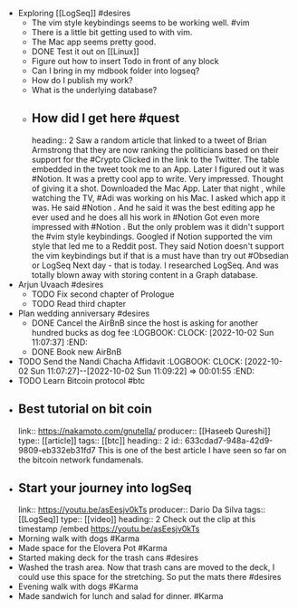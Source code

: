 - Exploring [[LogSeq]] #desires
	- The vim style keybindings seems to be working well. #vim
	- There is a little bit getting used to with vim.
	- The Mac app seems pretty good.
	- DONE Test it out on [[Linux]]
	- Figure out how to insert Todo in front of any block
	- Can I bring in my mdbook folder into logseq?
	- How do I publish my work?
	- What is the underlying database?
	- ## How did I get here #quest
	  heading:: 2
	  Saw  a random article that linked to a tweet of Brian Armstrong that they are now ranking the politicians based on their support for the #Crypto
	  Clicked in the link to the Twitter. The table embedded in the tweet took me to an App. Later I figured out it was #Notion. It was a pretty cool app  to write. Very impressed.  Thought of giving it a shot. Downloaded the Mac App. 
	  Later that night , while watching the TV,  #Adi was working on his Mac. I asked which app it was. He said #Notion . And he said it was the best editing app he ever used and he does all his  work in #Notion
	  Got even more impressed with #Notion . But the only problem was it didn't support the #vim style keybindings. 
	  Googled if Notion supported the vim style that led me to a Reddit post. They said Notion doesn't support the vim keybindings but if that is a must have than try out #Obsedian or LogSeq
	  Next day - that is today.  I researched LogSeq. And was totally blown away with storing content in a Graph database.
- Arjun Uvaach #desires
	- TODO Fix second chapter of Prologue
	- TODO Read third chapter
- Plan wedding anniversary #desires
	- DONE Cancel the AirBnB since the host is asking for another hundred bucks as dog fee
	  :LOGBOOK:
	  CLOCK: [2022-10-02 Sun 11:07:37]
	  :END:
	- DONE Book new AirBnB
- TODO Send the Nandi Chacha Affidavit
  :LOGBOOK:
  CLOCK: [2022-10-02 Sun 11:07:27]--[2022-10-02 Sun 11:09:22] =>  00:01:55
  :END:
- TODO Learn Bitcoin protocol #btc
- ##  Best tutorial on bit coin
  link:: https://nakamoto.com/gnutella/
  producer:: [[Haseeb Qureshi]]
  type:: [[article]]
  tags:: [[btc]]
  heading:: 2
  id:: 633cdad7-948a-42d9-9809-eb332eb31fd7
  This is one of  the best article I have seen so far on the bitcoin network fundamenals.
- ## Start your journey into logSeq
  link:: https://youtu.be/asEesjv0kTs
  producer:: Dario Da Silva
  tags:: [[LogSeq]]
  type:: [[video]]
  heading:: 2
  Check out the clip at this timestamp /embed https://youtu.be/asEesjv0kTs
- Morning walk with dogs #Karma
- Made space for the Elovera Pot #Karma
- Started making deck for the trash cans #desires
- Washed the trash area. Now that trash cans are moved to the deck, I could use this space for the stretching. So put the mats there #desires
- Evening walk with dogs #Karma
- Made sandwich for lunch and salad for dinner. #Karma
